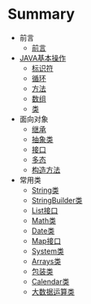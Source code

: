 # Summary

* 前言
    * [前言](README.md)
* [JAVA基本操作](JAVA基本操作/README.md)
    * [标识符](JAVA基本操作/标识符.md)
    * [循环](JAVA基本操作/循环.md)
    * [方法](JAVA基本操作/方法.md)
    * [数组](JAVA基本操作/数组.md)
    * [类](JAVA基本操作/类.md)
* 面向对象
    * [继承](面向对象/继承.md)
    * [抽象类](面向对象/抽象类.md)
    * [接口](面向对象/接口.md)
    * [多态](面向对象/多态.md)
    * [构造方法](面向对象/构造方法.md)
* 常用类
    * [String类](常用类/String类.md)
    * [StringBuilder类](常用类/StringBuilder类.md)
    * [List接口](常用类/List接口.md)
    * [Math类](常用类/Math类.md)
    * [Date类](常用类/Date类.md)
    * [Map接口](常用类/Map接口.md)
    * [System类](常用类/System类.md)
    * [Arrays类](常用类/Arrays类.md)
    * [包装类](常用类/包装类.md)
    * [Calendar类](常用类/Calendar类.md)
    * [大数据运算类](常用类/大数据运算类.md)
        

